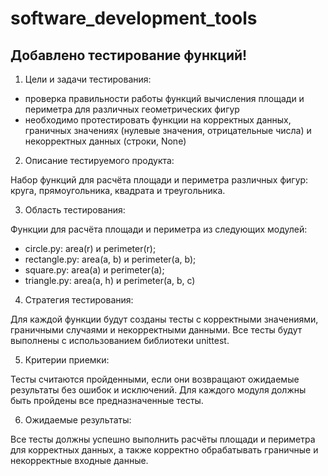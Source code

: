 # software_development_tools

## Добавлено тестирование функций!

1.	Цели и задачи тестирования:

- проверка правильности работы функций вычисления площади и периметра для различных геометрических фигур
- необходимо протестировать функции на корректных данных, граничных значениях (нулевые значения, отрицательные числа) и некорректных данных (строки, None)

2.	Описание тестируемого продукта:

Набор функций для расчёта площади и периметра различных фигур: круга, прямоугольника, квадрата и треугольника.

3.	Область тестирования:

Функции для расчёта площади и периметра из следующих модулей:
- circle.py: area(r) и perimeter(r);
- rectangle.py: area(a, b) и perimeter(a, b);
- square.py: area(a) и perimeter(a);
- triangle.py: area(a, h) и perimeter(a, b, c)

4.	Стратегия тестирования:
   
Для каждой функции будут созданы тесты с корректными значениями, граничными случаями и некорректными данными. Все тесты будут выполнены с использованием библиотеки unittest.

5.	Критерии приемки:
   
Тесты считаются пройденными, если они возвращают ожидаемые результаты без ошибок и исключений. Для каждого модуля должны быть пройдены все предназначенные тесты.

6.	Ожидаемые результаты:
   
Все тесты должны успешно выполнить расчёты площади и периметра для корректных данных, а также корректно обрабатывать граничные и некорректные входные данные.
